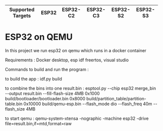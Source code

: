 | Supported Targets | ESP32 | ESP32-C2 | ESP32-C3 | ESP32-S2 | ESP32-S3 |
| ----------------- | ----- | -------- | -------- | -------- | -------- |

# ESP32 on QEMU


In this project we run esp32 on qemu which runs in a docker container


Requirements :
Docker desktop,
esp idf freertos,
visual studio



Commands to build and run the program :

to build the app : idf.py build



to combine the bins into one result.bin :  esptool.py --chip esp32 merge_bin --output result.bin --fill-flash-size 4MB 0x1000 build/bootloader/bootloader.bin 0x8000 build/partition_table/partition-table.bin 0x10000 build/qemu-esp.bin --flash_mode dio --flash_freq 40m --flash_size 4MB



to start qemu :  qemu-system-xtensa -nographic -machine esp32 -drive file=result.bin,if=mtd,format=raw


